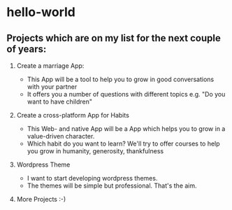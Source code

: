 # hello-world

Projects which are on my list for the next couple of years:
-----------------------------------------------------------------
1. Create a marriage App: 
    - This App will be a tool to help you to grow in good conversations with your partner
    - It offers you a number of questions with different topics e.g. "Do you want to have children" 
    
2. Create a cross-platform App for Habits
    - This Web- and native App will be a App which helps you to grow in a value-driven character. 
    - Which habit do you want to learn? We'll try to offer courses to help you grow in humanity, generosity, thankfulness

3. Wordpress Theme
    - I want to start developing wordpress themes. 
    - The themes will be simple but professional. That's the aim. 

4. More Projects :-)
